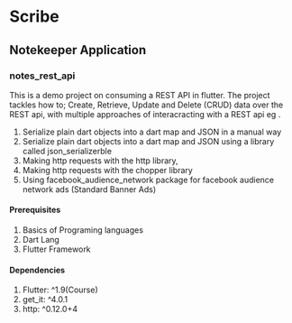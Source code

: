 # Scribe

## Notekeeper Application

### notes_rest_api

This is a demo project on consuming a REST API in flutter.
The project tackles how to; Create, Retrieve, Update and Delete (CRUD) data over the REST api, with multiple approaches of interacracting with a REST api eg .

1. Serialize plain dart objects into a dart map and JSON in a manual way
2. Serialize plain dart objects into a dart map and JSON using a library called json_serializerble
3. Making http requests with the http library,
4. Making http requests with the chopper library
5. Using facebook_audience_network package for facebook audience network ads (Standard Banner Ads)

#### Prerequisites

1. Basics of Programing languages
2. Dart Lang
3. Flutter Framework

#### Dependencies

1. Flutter: ^1.9(Course)
2. get_it: ^4.0.1
3. http: ^0.12.0+4
